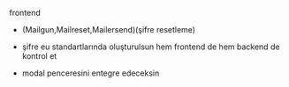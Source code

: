 frontend

- (Mailgun,Mailreset,Mailersend)(şifre resetleme)
- şifre eu standartlarında oluşturulsun hem frontend de hem backend de kontrol et

- modal penceresini entegre edeceksin
